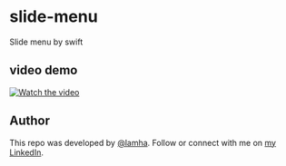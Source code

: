 # slide-menu
Slide menu by swift

## video demo
[![Watch the video](https://img.youtube.com/vi/LMibEJBtIjk/0.jpg)](https://youtu.be/LMibEJBtIjk)

## Author

This repo was developed by [@lamha](https://github.com/HaLamUs). 
Follow or connect with me on [my LinkedIn](https://www.linkedin.com/in/lamhacs). 
